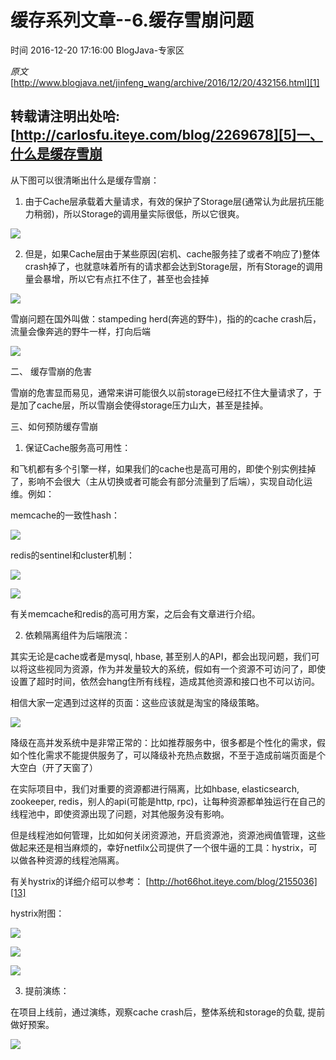 # 缓存系列文章--6.缓存雪崩问题

 时间 2016-12-20 17:16:00  BlogJava-专家区

_原文_[http://www.blogjava.net/jinfeng_wang/archive/2016/12/20/432156.html][1]



## 转载请注明出处哈: [http://carlosfu.iteye.com/blog/2269678][5]一、什么是缓存雪崩

从下图可以很清晰出什么是缓存雪崩：

1. 由于Cache层承载着大量请求，有效的保护了Storage层(通常认为此层抗压能力稍弱)，所以Storage的调用量实际很低，所以它很爽。 

![][6]

2. 但是，如果Cache层由于某些原因(宕机、cache服务挂了或者不响应了)整体crash掉了，也就意味着所有的请求都会达到Storage层，所有Storage的调用量会暴增，所以它有点扛不住了，甚至也会挂掉 

![][7]

雪崩问题在国外叫做：stampeding herd(奔逃的野牛)，指的的cache crash后，流量会像奔逃的野牛一样，打向后端

![][8]

二、 缓存雪崩的危害

雪崩的危害显而易见，通常来讲可能很久以前storage已经扛不住大量请求了，于是加了cache层，所以雪崩会使得storage压力山大，甚至是挂掉。

三、如何预防缓存雪崩

1. 保证Cache服务高可用性：

和飞机都有多个引擎一样，如果我们的cache也是高可用的，即使个别实例挂掉了，影响不会很大（主从切换或者可能会有部分流量到了后端），实现自动化运维。例如：

memcache的一致性hash：

![][9]

redis的sentinel和cluster机制：

![][10]

![][11]

有关memcache和redis的高可用方案，之后会有文章进行介绍。

2. 依赖隔离组件为后端限流：

其实无论是cache或者是mysql, hbase, 甚至别人的API，都会出现问题，我们可以将这些视同为资源，作为并发量较大的系统，假如有一个资源不可访问了，即使设置了超时时间，依然会hang住所有线程，造成其他资源和接口也不可以访问。

相信大家一定遇到过这样的页面：这些应该就是淘宝的降级策略。

![][12]

降级在高并发系统中是非常正常的：比如推荐服务中，很多都是个性化的需求，假如个性化需求不能提供服务了，可以降级补充热点数据，不至于造成前端页面是个大空白（开了天窗了）

在实际项目中，我们对重要的资源都进行隔离，比如hbase, elasticsearch, zookeeper, redis，别人的api(可能是http, rpc)，让每种资源都单独运行在自己的线程池中，即使资源出现了问题，对其他服务没有影响。

但是线程池如何管理，比如如何关闭资源池，开启资源池，资源池阀值管理，这些做起来还是相当麻烦的，幸好netfilx公司提供了一个很牛逼的工具：hystrix，可以做各种资源的线程池隔离。

有关hystrix的详细介绍可以参考： [http://hot66hot.iteye.com/blog/2155036][13]

hystrix附图：

![][14]

![][15]

![][16]

3. 提前演练：

在项目上线前，通过演练，观察cache crash后，整体系统和storage的负载, 提前做好预案。

![][17]


[1]: http://www.blogjava.net/jinfeng_wang/archive/2016/12/20/432156.html?utm_source=tuicool&utm_medium=referral

[5]: http://carlosfu.iteye.com/blog/2269678
[6]: ./img/buE77z.gif
[7]: ./img/UjmmYj.gif
[8]: ./img/j22yqaa.png
[9]: ./img/uuYJjma.png
[10]: ./img/zMbEZ3V.png
[11]: ./img/BJneUzr.jpg
[12]: ./img/f2UBFj6.jpg
[13]: http://hot66hot.iteye.com/blog/2155036
[14]: ./img/zy6nQbf.png
[15]: ./img/EBbuAb6.png
[16]: ./img/iamiEj.png
[17]: ./img/RNfE3iJ.jpg